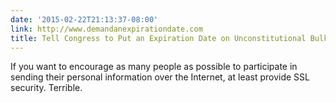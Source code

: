 ```yaml
---
date: '2015-02-22T21:13:37-08:00'
link: http://www.demandanexpirationdate.com
title: Tell Congress to Put an Expiration Date on Unconstitutional Bulk Surveillance
---
```


If you want to encourage as many people as possible to participate in sending their personal information over the Internet, at least provide SSL security. Terrible.
